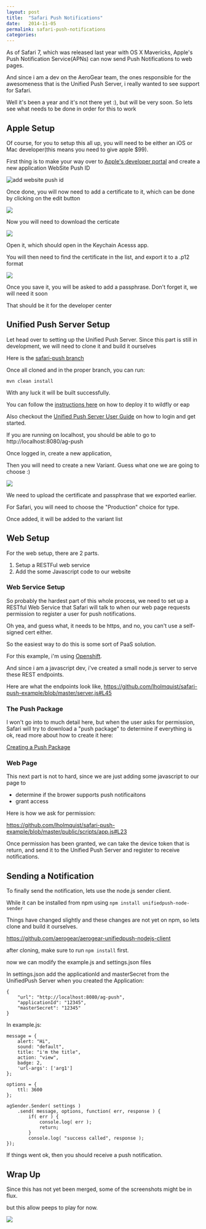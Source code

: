 ```yaml
---
layout: post
title:  "Safari Push Notifications"
date:   2014-11-05
permalink: safari-push-notifications
categories: 
---
```


As of Safari 7, which was released last year with OS X Mavericks, Apple's Push Notification Service(APNs) can now send Push Notifications to web pages.

And since i am a dev on the AeroGear team, the ones responsible for the awesomeness that is the Unified Push Server, i really wanted to see support for Safari.

Well it's been a year and it's not there yet :),  but will be very soon.  So lets see what needs to be done in order for this to work

## Apple Setup

Of course, for you to setup this all up,  you will need to be either an iOS or Mac developer(this means you need to give apple $99).

First thing is to make your way over to [Apple's developer portal](https://developer.apple.com) and create a new application WebSite Push ID

![add website push id](/content/images/2014/Nov/Screen_Shot_2014_11_05_at_10_31_17_AM.png)

Once done,  you will now need to add a certificate to it,  which can be done by clicking on the edit button

![](/content/images/2014/Nov/Screen_Shot_2014_11_05_at_10_33_55_AM.png)

Now you will need to download the certicate

![](/content/images/2014/Nov/Screen_Shot_2014_11_05_at_10_38_42_AM.png)

Open it, which should open in the Keychain Acesss app.

You will then need to find the certificate in the list,  and export it to a .p12 format

![](/content/images/2014/Nov/Screen_Shot_2014_11_05_at_10_43_18_AM.png)

Once you save it, you will be asked to add a passphrase.  Don't forget it, we will need it soon

That should be it for the developer center

## Unified Push Server Setup

Let head over to setting up the Unified Push Server.  Since this part is still in development, we will need to clone it and build it ourselves

Here is the [safari-push branch](https://github.com/aerogear/aerogear-unifiedpush-server/tree/safari-push)

Once all cloned and in the proper branch, you can run:

    mvn clean install
    
    
With any luck it will be built successfully.  

You can follow the [instructions here](https://github.com/aerogear/aerogear-unifiedpush-server/tree/safari-push#deployment-to-wildfly) on how to deploy it to wildfly or eap

Also checkout the [Unified Push Server User Guide](http://aerogear.org/docs/unifiedpush/ups_userguide/) on how to login and get started.

If you are running on localhost, you should be able to go to http://localhost:8080/ag-push

Once logged in,  create a new application,

Then you will need to create a new Variant.  Guess what one we are going to choose :)

![](/content/images/2014/Nov/Screen_Shot_2014_11_05_at_11_09_49_AM.png)

We need to upload the certificate and passphrase that we exported earlier.

For Safari, you will need to choose the "Production" choice for type.

Once added, it will be added to the variant list

## Web Setup

For the web setup,  there are 2 parts.
   
1. Setup a RESTFul web service
2. Add the some Javascript code to our website


### Web Service Setup

So probably the hardest part of this whole process, we need to set up a RESTful Web Service that Safari will talk to when our web page requests permission to register a user for push notifications.

Oh yea, and guess what, it needs to be https, and no, you can't use a self-signed cert either.

So the easiest way to do this is some sort of PaaS solution.

For this example, i'm using [Openshift](https://www.openshift.com/).

And since i am a javascript dev, i've created a small node.js server to serve these REST endpoints.

Here are what the endpoints look like, https://github.com/lholmquist/safari-push-example/blob/master/server.js#L45

### The Push Package

I won't go into to much detail here, but when the user asks for permission, Safari will try to download a "push package" to determine if everything is ok,  read more about how to create it here:

[Creating a Push Package](https://developer.apple.com/library/mac/documentation/NetworkingInternet/Conceptual/NotificationProgrammingGuideForWebsites/PushNotifications/PushNotifications.html#//apple_ref/doc/uid/TP40013225-CH3-SW7)

### Web Page

This next part is not to hard, since we are just adding some javascript to our page to 

* determine if the brower supports push notificaitons
* grant access

Here is how we ask for permission:

https://github.com/lholmquist/safari-push-example/blob/master/public/scripts/app.js#L23


Once permission has been granted,  we can take the device token that is return, and send it to the Unified Push Server and register to receive notifications.

## Sending a Notification

To finally send the notification, lets use the node.js sender client.

While it can be installed from npm using `npm install unifiedpush-node-sender`

Things have changed slightly and these changes are not yet on npm, so lets clone and build it ourselves.

https://github.com/aerogear/aerogear-unifiedpush-nodejs-client

after cloning, make sure to run `npm install` first.

now we can modify the example.js and settings.json files

In settings.json add the applicationId and masterSecret from the UnifiedPush Server when you created the Application:

    {
        "url": "http://localhost:8080/ag-push",
        "applicationId": "12345",
        "masterSecret": "12345"
    }
    
    
In example.js:

    message = {
        alert: "Hi",
        sound: "default",
        title: "i'm the title",
        action: "view",
        badge: 2,
        'url-args': ['arg1']
    };
    
    options = {
        ttl: 3600
    };

    agSender.Sender( settings )
        .send( message, options, function( err, response ) {
            if( err ) {
                console.log( err );
                return;
            }
            console.log( "success called", response );
    });



If things went ok,  then you should receive a push notification.


## Wrap Up

Since this has not yet been merged, some of the screenshots might be in flux.

but this allow peeps to play for now.



![](http://www.deltaattack.com/wp-content/uploads/2011/07/legend_of_zelda_cat.png)



